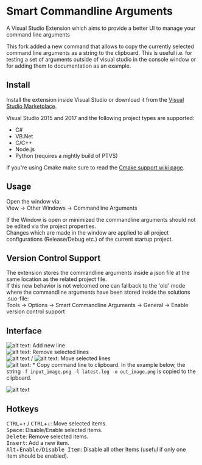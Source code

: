 # Smart Commandline Arguments 
A Visual Studio Extension which aims to provide a better UI to manage your command line arguments

This fork added a new command that allows to copy the currently selected command line arguments as a string to the clipboard. This is useful i.e. for testing a set of arguments outside of visual studio in the console window or for adding them to documentation as an example.

## Install
Install the extension inside Visual Studio or download it from the [Visual Studio Marketplace](https://marketplace.visualstudio.com/items?itemName=mibcoder.SmartCommandlineArguments "Visual Studio Marketplace").

Visual Studio 2015 and 2017 and the following project types are supported:
- C#
- VB.Net
- C/C++ 
- Node.js
- Python (requires a nightly build of PTVS)

If you're using Cmake make sure to read the [Cmake support wiki page](https://github.com/mibcoder/SmartCommandlineArgs/wiki/Cmake-support "Cmake").

## Usage
Open the window via:  
View → Other Windows → Commandline Arguments  
  
If the Window is open or minimized the commandline arguments should not be edited via the project properties.  
Changes which are made in the window are applied to all project configurations (Release/Debug etc.) of the current startup project.

## Version Control Support
The extension stores the commandline arguments inside a json file at the same location as the related project file.  
If this new behavior is not welcomed one can fallback to the 'old' mode where the commandline arguments have been stored inside the solutions .suo-file:  
Tools → Options → Smart Commandline Arguments → General → Enable version control support

## Interface
![alt text](https://github.com/mibcoder/SmartCommandlineArgs/blob/master/Doc/Images/AddIcon.png "Add Button"): Add new line  
![alt text](https://github.com/mibcoder/SmartCommandlineArgs/blob/master/Doc/Images/RemoveIcon.png "Remove Button"): Remove selected lines  
![alt text](https://github.com/mibcoder/SmartCommandlineArgs/blob/master/Doc/Images/MoveUpIcon.png "Move Up Button") / ![alt text](https://github.com/mibcoder/SmartCommandlineArgs/blob/master/Doc/Images/MoveDownIcon.png "Move Down Button"): Move selected lines  
 ![alt text](https://github.com/mibcoder/SmartCommandlineArgs/blob/master/Doc/Images/CopyCommandlineIcon.png "Copy commandline to clipboard"): * Copy command line to clipboard. In the example below, the string `-f input_image.png -l latest.log -o out_image.png` is copied to the clipboard.
 
![alt text](https://github.com/mibcoder/SmartCommandlineArgs/blob/master/Doc/Images/example.png "Commandline Arguments Window")


## Hotkeys
<kbd>CTRL</kbd>+<kbd>↑</kbd> / <kbd>CTRL</kbd>+<kbd>↓</kbd>: Move selected items.  
<kbd>Space</kbd>: Disable/Enable selected items.  
<kbd>Delete</kbd>: Remove selected items.  
<kbd>Insert</kbd>: Add a new item.  
<kbd>Alt</kbd>+<kbd>Enable/Disable Item</kbd>: Disable all other Items (useful if only one item should be enabled).
